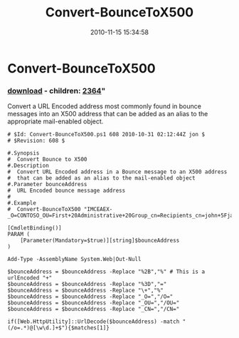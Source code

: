 ﻿---
pid:            2361
parent:         0
children:       2364
poster:         Jon Webster
title:          Convert-BounceToX500
date:           2010-11-15 15:34:58
format:         posh
---

# Convert-BounceToX500

### [download](2361.ps1) - children: [2364](2364.md)"

Convert a URL Encoded address most commonly found in bounce messages into an X500 address that can be added as an alias to the appropriate mail-enabled object.

```posh
# $Id: Convert-BounceToX500.ps1 608 2010-10-31 02:12:44Z jon $
# $Revision: 608 $

#.Synopsis
#  Convert Bounce to X500
#.Description
#  Convert URL Encoded address in a Bounce message to an X500 address
#  that can be added as an alias to the mail-enabled object
#.Parameter bounceAddress
#  URL Encoded bounce message address
#
#.Example
#  Convert-BounceToX500 "IMCEAEX-_O=CONTOSO_OU=First+20Administrative+20Group_cn=Recipients_cn=john+5Fjacob+2Esmith@contoso.com"

[CmdletBinding()]
PARAM (
	[Parameter(Mandatory=$true)][string]$bounceAddress
)

Add-Type -AssemblyName System.Web|Out-Null

$bounceAddress = $bounceAddress -Replace "%2B","%" # This is a urlEncoded "+"
$bounceAddress = $bounceAddress -Replace "%3D","="
$bounceAddress = $bounceAddress -Replace "\+","%"
$bounceAddress = $bounceAddress -Replace "_O=","/O="
$bounceAddress = $bounceAddress -Replace "_OU=","/OU="
$bounceAddress = $bounceAddress -Replace "_CN=","/CN="

if([Web.HttpUtility]::UrlDecode($bounceAddress) -match "(/o=.*)@[\w\d.]+$"){$matches[1]}

```
